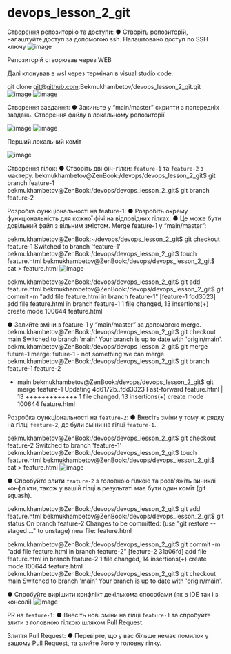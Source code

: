 # devops_lesson_2_git
Створення репозиторію та доступи:
● Створіть репозиторій, налаштуйте доступ за допомогою ssh.
Налаштовано доступ по SSH ключу
   ![image](https://github.com/user-attachments/assets/bf2d6125-5db2-489c-9136-5dd3b7b77bf5)

Репозиторій створював через WEB

Далі клонував в wsl через термінал в visual studio code.

git clone git@github.com:Bekmukhambetov/devops_lesson_2_git.git
![image](https://github.com/user-attachments/assets/ae72f96f-ce93-4807-b319-e80cfa83b478)
![image](https://github.com/user-attachments/assets/5f4593fc-2819-42aa-8d26-853c3e78e69d)

Створення завдання:
● Закиньте у “main/master” скрипти з попередніх завдань.
Створення файлу в локальному репозиторії
   
![image](https://github.com/user-attachments/assets/14d40709-1754-4df3-916f-3b03214a3f5c)
![image](https://github.com/user-attachments/assets/40e7063b-5d78-48a6-8821-4ff059878812)

Перший локальний коміт

![image](https://github.com/user-attachments/assets/67245bc1-8a0d-4363-85d1-a357362893b2)

Створення гілок:
● Створіть дві фіч-гілки: `feature-1` та `feature-2` з мастеру.
bekmukhambetov@ZenBook:/devops/devops_lesson_2_git$ git branch feature-1
bekmukhambetov@ZenBook:/devops/devops_lesson_2_git$ git branch feature-2


Розробка функціональності на feature-1:
● Розробіть окрему функціональність для кожної фічі на відповідних гілках.
● Це може бути довільний файл з вільним змістом.
Merge feature-1 у “main/master”:

bekmukhambetov@ZenBook:~/devops/devops_lesson_2_git$ git checkout feature-1 
Switched to branch 'feature-1'
bekmukhambetov@ZenBook:/devops/devops_lesson_2_git$ touch feature.html
bekmukhambetov@ZenBook:/devops/devops_lesson_2_git$ cat > feature.html 
 ![image](https://github.com/user-attachments/assets/6f2b7e38-a894-4e48-85a1-8f5873235912)
   
bekmukhambetov@ZenBook:/devops/devops_lesson_2_git$ git add feature.html 
bekmukhambetov@ZenBook:/devops/devops_lesson_2_git$ git commit -m "add file feature.html in branch feature-1"
[feature-1 fdd3023] add file feature.html in branch feature-1
 1 file changed, 13 insertions(+)
 create mode 100644 feature.html

● Залийте зміни з feature-1 у “main/master” за допомогою merge.
bekmukhambetov@ZenBook:/devops/devops_lesson_2_git$ git checkout main 
Switched to branch 'main'
Your branch is up to date with 'origin/main'.
bekmukhambetov@ZenBook:/devops/devops_lesson_2_git$ git merge future-1
merge: future-1 - not something we can merge
bekmukhambetov@ZenBook:/devops/devops_lesson_2_git$ git branch
  feature-1
  feature-2
* main
bekmukhambetov@ZenBook:/devops/devops_lesson_2_git$ git merge feature-1
Updating 4d6172b..fdd3023
Fast-forward
 feature.html | 13 +++++++++++++
 1 file changed, 13 insertions(+)
 create mode 100644 feature.html


Розробка функціональності на `feature-2`:
● Внесіть зміни у тому ж рядку на гілці `feature-2`, де були зміни на гілці `feature-1`.

bekmukhambetov@ZenBook:/devops/devops_lesson_2_git$ git checkout feature-2 
Switched to branch 'feature-1'
bekmukhambetov@ZenBook:/devops/devops_lesson_2_git$ touch feature.html
bekmukhambetov@ZenBook:/devops/devops_lesson_2_git$ cat > feature.html 
![image](https://github.com/user-attachments/assets/9eadcfce-2349-485e-9b03-bae47ac6f87c)

● Спробуйте злити `feature-2` з головною гілкою та розв'яжіть виниклі конфлікти, також
у вашій гілці в результаті має бути один коміт (git squash).

bekmukhambetov@ZenBook:/devops/devops_lesson_2_git$ git add feature.html 
bekmukhambetov@ZenBook:/devops/devops_lesson_2_git$ git status 
On branch feature-2
Changes to be committed:
  (use "git restore --staged <file>..." to unstage)
        new file:   feature.html

bekmukhambetov@ZenBook:/devops/devops_lesson_2_git$ git commit -m "add file feature.html in branch feature-2"
[feature-2 31a06fd] add file feature.html in branch feature-2
 1 file changed, 14 insertions(+)
 create mode 100644 feature.html
bekmukhambetov@ZenBook:/devops/devops_lesson_2_git$ git checkout main 
Switched to branch 'main'
Your branch is up to date with 'origin/main'.

● Спробуйте вирішити конфлікт декількома способами (як в IDE так і з консолі)
![image](https://github.com/user-attachments/assets/8ccf9503-eccf-481b-88fc-41a37fdf6935)

PR на `feature-1`:
● Внесіть нові зміни на гілці `feature-1` та спробуйте злити з головною гілкою шляхом Pull Request.

Злиття Pull Request:
● Перевірте, що у вас більше немає помилок у вашому Pull Request, та злийте його у головну гілку.

